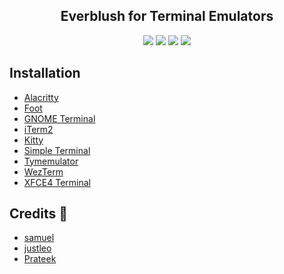 <h2 align="center">Everblush for Terminal Emulators</h2>

<p align="center">
    <a href="https://github.com/Everblush/terminal-emulators/stars"><img src="https://img.shields.io/github/stars/Everblush/terminal-emulators?color=e57474&labelColor=1e2528&style=for-the-badge"></a>
    <a href="https://github.com/Everblush/terminal-emulators/issues"><img src="https://img.shields.io/github/issues/Everblush/terminal-emulators?color=67b0e8&labelColor=1e2528&style=for-the-badge"></a>
    <a href="https://github.com/Everblush/terminal-emulators/blob/main/LICENSE"><img src="https://img.shields.io/static/v1?label=license&message=MIT&color=8ccf7e&labelColor=1e2528&style=for-the-badge"></a>
    <a href="https://github.com/Everblush/terminal-emulators/network/members"><img src="https://img.shields.io/github/forks/Everblush/terminal-emulators?color=e5c76b&labelColor=1e2528&style=for-the-badge"></a>
</p>

## Installation

- [Alacritty](https://github.com/prateektade/everblush-terminal-emulators)
- [Foot](https://github.com/prateektade/everblush-terminal-emulators)
- [GNOME Terminal](https://github.com/prateektade/everblush-terminal-emulators)
- [iTerm2](https://github.com/prateektade/everblush-terminal-emulators)
- [Kitty](https://github.com/prateektade/everblush-terminal-emulators)
- [Simple Terminal](https://github.com/prateektade/everblush-terminal-emulators)
- [Tymemulator](https://github.com/prateektade/everblush-terminal-emulators)
- [WezTerm](https://github.com/prateektade/everblush-terminal-emulators)
- [XFCE4 Terminal](https://github.com/prateektade/everblush-terminal-emulators)

## Credits 💝
- [samuel](https://github.com/samuelnihbos)
- [justleo](https://github.com/justleoo)
- [Prateek](https://github.com/prateektade)
